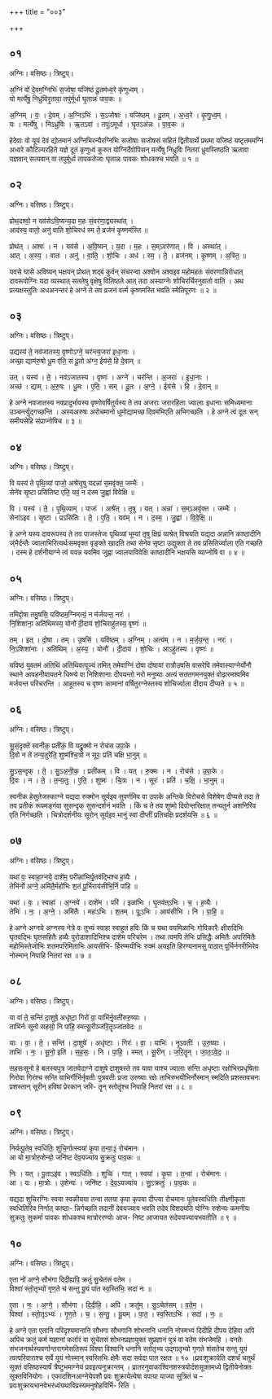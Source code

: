 +++
title = "००३"

+++


## ०१
अग्निः। वसिष्ठः। त्रिष्टुप्।

अ॒ग्निं वो॑ दे॒वम॒ग्निभिः॑ स॒जोषा॒ यजि॑ष्ठं दू॒तम॑ध्व॒रे कृ॑णुध्वम् ।  
यो मर्त्ये॑षु॒ निध्रु॑विरृ॒तावा॒ तपु॑र्मूर्धा घृ॒तान्नः॑ पाव॒कः ॥

अ॒ग्निम् । वः॒ । दे॒वम् । अ॒ग्निऽभिः॑ । स॒ऽजोषाः॑ । यजि॑ष्ठम् । दू॒तम् । अ॒ध्व॒रे । कृ॒णु॒ध्व॒म् ।  
यः । मर्त्ये॑षु । निऽध्रु॑विः । ऋ॒तऽवा॑ । तपुः॑ऽमूर्धा । घृ॒तऽअ॑न्नः । पा॒व॒कः ॥

हेदेवाः वो यूयं देवं द्योतमानं अग्निभिरन्यैरग्निभिः सजोषाः सजोषसं सहितं द्वितीयार्थे प्रथमा यजिष्ठं यष्टृतममग्निं अध्वरे कौटिल्यरहिते यज्ञे दूतं कृणुध्वं कुरुत योग्निर्देवोपिसन् मर्त्येषु निध्रुविः नितरां ध्रुवस्तिष्ठति ऋतावा यज्ञवान् सत्यवान् वा तपुर्मूर्धा तापकतेजाः घृतान्नः पावकः शोधकश्च भवति ॥ १ ॥

## ०२
अग्निः। वसिष्ठः। त्रिष्टुप्।

प्रोथ॒दश्वो॒ न यव॑सेऽवि॒ष्यन्य॒दा म॒हः सं॒वर॑णा॒द्व्यस्था॑त् ।  
आद॑स्य॒ वातो॒ अनु॑ वाति शो॒चिरध॑ स्म ते॒ व्रज॑नं कृ॒ष्णम॑स्ति ॥

प्रोथ॑त् । अश्वः॑ । न । यव॑से । अ॒वि॒ष्यन् । य॒दा । म॒हः । स॒म्ऽवर॑णात् । वि । अस्था॑त् ।  
आत् । अ॒स्य॒ । वातः॑ । अनु॑ । वा॒ति॒ । शो॒चिः । अध॑ । स्म॒ । ते॒ । व्रज॑नम् । कृ॒ष्णम् । अ॒स्ति॒ ॥

यवसे घासे अविष्यन् भक्षयन् प्रोथत् शद्बं कुर्वन् संचरन्वा अश्वोन अश्वइव महोमहतः संवरणान्निरोधात् दावरूपोग्निः यदा व्यस्थात् सततेषु वृक्षेषु वितिष्ठते आत् तदा अस्याग्नेः शोचिरर्चिरनुवातो वाति । अथ प्रत्यक्षस्तुतिः अधअनन्तरं हे अग्ने ते तव व्रजनं वर्त्म कृष्णमस्ति भवति स्मेतिपूरणः ॥ २ ॥

## ०३
अग्निः। वसिष्ठः। त्रिष्टुप्।

उद्यस्य॑ ते॒ नव॑जातस्य॒ वृष्णोऽग्ने॒ चर॑न्त्य॒जरा॑ इधा॒नाः ।  
अच्छा॒ द्याम॑रु॒षो धू॒म ए॑ति॒ सं दू॒तो अ॑ग्न॒ ईय॑से॒ हि दे॒वान् ॥

उत् । यस्य॑ । ते॒ । नव॑ऽजातस्य । वृष्णः॑ । अग्ने॑ । चर॑न्ति । अ॒जराः॑ । इ॒धा॒नाः ।  
अच्छ॑ । द्याम् । अ॒रु॒षः । धू॒मः । ए॒ति॒ । सम् । दू॒तः । अ॒ग्ने॒ । ईय॑से । हि । दे॒वान् ॥

हे अग्ने नवजातस्य नवप्रादुर्भावस्य वृष्णोवर्षितुर्यस्य ते तव अजराः जरारहिताः ज्वालाः इधानाः समिध्यमानाः उञ्चर्न्त्युद्गच्छन्ति । अस्यअरुषः अरोचमानो धूमोद्यामच्छ दिवमभिएति अभिगच्छति । हे अग्ने त्वं दूतः सन् समीयसेहि संप्राप्नोषिच ॥ ३ ॥

## ०४
अग्निः। वसिष्ठः। त्रिष्टुप्।

वि यस्य॑ ते पृथि॒व्यां पाजो॒ अश्रे॑त्तृ॒षु यदन्ना॑ स॒मवृ॑क्त॒ जम्भैः॑ ।  
सेने॑व सृ॒ष्टा प्रसि॑तिष्ट एति॒ यवं॒ न द॑स्म जु॒ह्वा॑ विवेक्षि ॥

वि । यस्य॑ । ते॒ । पृ॒थि॒व्याम् । पाजः॑ । अश्रे॑त् । तृ॒षु । यत् । अन्ना॑ । स॒म्ऽअवृ॑क्त । जम्भैः॑ ।  
सेना॑ऽइव । सृ॒ष्टा । प्रऽसि॑तिः । ते॒ । ए॒ति॒ । यव॑म् । न । द॒स्म॒ । जु॒ह्वा॑ । वि॒वे॒क्षि॒ ॥

हे अग्ने यस्य दावरूपस्य ते तव पाजस्तेजः पृथिव्यां भूम्यां तृषु क्षिप्रं व्यश्रेत् विश्रयति यद्यदा अन्नानि काष्ठादीनि ज्ंभैर्दन्तैः ज्वालाभिरित्यर्थःसमवृक्त वृङ्क्ते खादति तथा सेनेव सृष्टा उद्युक्ता ते तव प्रसितिर्ज्वाला एति गच्छति । दस्म हे दर्शनीयाग्ने त्वं यवन्न यवमिव जुह्वा ज्वालयाविवेक्षि काष्ठादीनि भक्षयसि व्याप्नोषि वा ॥ ४ ॥

## ०५
अग्निः। वसिष्ठः। त्रिष्टुप्।

तमिद्दो॒षा तमु॒षसि॒ यवि॑ष्ठम॒ग्निमत्यं॒ न म॑र्जयन्त॒ नरः॑ ।  
नि॒शिशा॑ना॒ अति॑थिमस्य॒ योनौ॑ दी॒दाय॑ शो॒चिराहु॑तस्य॒ वृष्णः॑ ॥

तम् । इत् । दो॒षा । तम् । उ॒षसि॑ । यवि॑ष्ठम् । अ॒ग्निम् । अत्य॑म् । न । म॒र्ज॒य॒न्त॒ । नरः॑ ।  
नि॒ऽशिशा॑नाः । अति॑थिम् । अ॒स्य॒ । योनौ॑ । दी॒दाय॑ । शो॒चिः । आऽहु॑तस्य । वृष्णः॑ ॥

यविष्ठं युवतमं अतिथिं अतिथिवत्पूज्यं तमित् तमेवाग्निं दोषा दोषायां रात्रौउषसि वासरेपि तमेवास्याग्नेर्योनौ स्थाने आवहनीयायतने धिष्ण्ये वा निशिशानाः दीपयन्तो नरो मनुष्याः अत्यं सततगमनयुक्तं वोढारमश्वमिव मर्जयन्त परिचरन्ति । आहूतस्य च वृष्णः कामानां वर्षितुरग्नेस्तस्य शोचिर्ज्वाला दीदाय दीप्यते ॥ ५ ॥

## ०६
अग्निः। वसिष्ठः। त्रिष्टुप्।

सु॒सं॒दृक्ते॑ स्वनीक॒ प्रती॑कं॒ वि यद्रु॒क्मो न रोच॑स उपा॒के ।  
दि॒वो न ते॑ तन्य॒तुरे॑ति॒ शुष्म॑श्चि॒त्रो न सूरः॒ प्रति॑ चक्षि भा॒नुम् ॥

सु॒ऽस॒न्दृक् । ते॒ । सु॒ऽअ॒नी॒क॒ । प्रती॑कम् । वि । यत् । रु॒क्मः । न । रोच॑से । उ॒पा॒के ।  
दि॒वः । न । ते॒ । त॒न्य॒तुः । ए॒ति॒ । शुष्मः॑ । चि॒त्रः । न । सूरः॑ । प्रति॑ । च॒क्षि॒ । भा॒नुम् ॥

स्वनीक हेसुतेजस्काग्ने यद्यदा रुक्मोन सूर्यइव सुवर्णमिव वा उपाके अन्तिके विरोचसे विशेषेण दीप्यसे तदा ते तव प्रतीकं रूपमङ्गंवा सुसन्दृक् सुसन्दर्शनं भवति । किं च ते तव शुष्मो दिवोन्तरिक्षात् तन्यतुर्न अशनिरिव एति निर्गच्छति । चित्रोदर्शनीयः सूरोन् सूर्यइव भानुं स्वां दीप्तीं प्रतिचक्षि प्रदर्शयसि ॥ ६ ॥

## ०७
अग्निः। वसिष्ठः। त्रिष्टुप्।

यथा॑ वः॒ स्वाहा॒ग्नये॒ दाशे॑म॒ परीळा॑भिर्घृ॒तव॑द्भिश्च ह॒व्यैः ।  
तेभि॑र्नो अग्ने॒ अमि॑तै॒र्महो॑भिः श॒तं पू॒र्भिराय॑सीभि॒र्नि पा॑हि ॥

यथा॑ । वः॒ । स्वाहा॑ । अ॒ग्नये॑ । दाशे॑म । परि॑ । इळा॑भिः । घृ॒तव॑त्ऽभिः । च॒ । ह॒व्यैः ।  
तेभिः॑ । नः॒ । अ॒ग्ने॒ । अमि॑तैः । महः॑ऽभिः । श॒तम् । पूः॒ऽभिः । आय॑सीभिः । नि । पा॒हि॒ ॥

हे अग्ने अग्नये अग्नस्य नेत्रे वः तुभ्यं स्वाहा स्वाहुतं हविः किं च यथा वयमिळाभिः गोविकारैः क्षीरादिभिः घृतवद्भिः घृतसहितैः हव्यैः पुरोडाशादिभिश्च दाशेम परिचरेम । तथा त्वमपि तेभिः प्रसिद्धैः अमितैः अपरिमितैः महोभिस्तेजोभिः शतमपरिमिताभिः आयसीभि- र्हिरण्मयीभिः रुक्मं अयइति हिरण्यनामसु पाठात् पूर्भिर्नगरीभिरेव नोस्मान् निपाहि नितरां रक्ष ॥ ७ ॥

## ०८
अग्निः। वसिष्ठः। त्रिष्टुप्।

या वा॑ ते॒ सन्ति॑ दा॒शुषे॒ अधृ॑ष्टा॒ गिरो॑ वा॒ याभि॑र्नृ॒वती॑रुरु॒ष्याः ।  
ताभि॑र्नः सूनो सहसो॒ नि पा॑हि॒ स्मत्सू॒रीञ्ज॑रि॒तॄञ्जा॑तवेदः ॥

याः । वा॒ । ते॒ । सन्ति॑ । दा॒शुषे॑ । अधृ॑ष्टाः । गिरः॑ । वा॒ । याभिः॑ । नृ॒ऽवतीः॑ । उ॒रु॒ष्याः ।  
ताभिः॑ । नः॒ । सू॒नो॒ इति॑ । स॒ह॒सः॒ । नि । पा॒हि॒ । स्मत् । सू॒रीन् । ज॒रि॒तॄन् । जा॒त॒ऽवे॒दः॒ ॥

सहसःसूनो हे बलस्यपुत्र जातवेदाग्ने दाशुषे दाशुषस्ते तव यावा याश्च ज्वालाः सन्ति अधृष्टाः रक्षोभिरप्रधृषिताः गिरोवा गिरंश्च सन्ति याभिर्गीर्भिर्नृवतीः पुत्रवतीः प्रजा उरुष्याः रक्षेः ताभिरुभयीभिर्नोस्मान् स्मदिति प्रशस्तवचनः प्रशस्तान् सूरीन् हविषां प्रेरकान् जरि- तॄन् स्तोतॄंश्च निपाहि नितरां रक्ष ॥ ८ ॥

## ०९
अग्निः। वसिष्ठः। त्रिष्टुप्।

निर्यत्पू॒तेव॒ स्वधि॑तिः॒ शुचि॒र्गात्स्वया॑ कृ॒पा त॒न्वा॒३॒॑ रोच॑मानः ।  
आ यो मा॒त्रोरु॒शेन्यो॒ जनि॑ष्ट देव॒यज्या॑य सु॒क्रतुः॑ पाव॒कः ॥

निः । यत् । पू॒ताऽइ॑व । स्वऽधि॑तिः । शुचिः॑ । गात् । स्वया॑ । कृ॒पा । त॒न्वा॑ । रोच॑मानः ।  
आ । यः । मा॒त्रोः । उ॒शेन्यः॑ । जनि॑ष्ट । दे॒व॒ऽयज्या॑य । सु॒ऽक्रतुः॑ । पा॒व॒कः ॥

यद्यदा शुचिरग्निः स्वया स्वकीयया तन्वा ततया कृपा कृपया दीप्त्या रोचमानः पूतेवस्वधितिः तीक्ष्णीकृता स्वधितिरिव निर्गात् काष्ठा- न्निर्गच्छति तदानीं देवयज्याय भवति तदेव विशदयति योग्निः रुशेन्यः कमनीयः सुक्रतुः सुकर्मा पावकः शोधकश्च मात्रोररण्योः आज- निष्ट आजायत सदेवयज्यायभवतीति ॥ ९ ॥

## १०
अग्निः। वसिष्ठः। त्रिष्टुप्।

ए॒ता नो॑ अग्ने॒ सौभ॑गा दिदी॒ह्यपि॒ क्रतुं॑ सु॒चेत॑सं वतेम ।  
विश्वा॑ स्तो॒तृभ्यो॑ गृण॒ते च॑ सन्तु यू॒यं पा॑त स्व॒स्तिभिः॒ सदा॑ नः ॥

ए॒ता । नः॒ । अ॒ग्ने॒ । सौभ॑गा । दि॒दी॒हि॒ । अपि॑ । क्रतु॑म् । सु॒ऽचेत॑सम् । व॒ते॒म॒ ।  
विश्वा॑ । स्तो॒तृऽभ्यः॑ । गृ॒ण॒ते । च॒ । स॒न्तु॒ । यू॒यम् । पा॒त॒ । स्व॒स्तिऽभिः॑ । सदा॑ । नः॒ ॥

हे अग्ने एता एतानि परिदृश्यमानानि सौभगा सौभगानि शोभनानि धनानि नोस्मभ्यं दिदीहि दीपय देहिवा अपि अपिच क्रतुं कर्म यज्ञानां कर्तारं वा सुचेतसं शोभनप्रज्ञायुक्तं सुप्रज्ञानं पुत्रं वा वतेम संभजेमहि । वनतेः संभजनार्थस्यवर्णान्तरागमेसतिरूपं विश्वा विश्वानि धनानि स्तोतृभ्य उद्गातृभ्यो गृणते शंसतेच सन्तु यूयं त्वत्परिवाराश्च सर्वे यूयं नोस्मान् स्वस्तिभिः क्षेमैः सदा सर्वदा पात रक्षत ॥ १० ॥प्रवःशुक्रायेति दशर्चं चतुर्थं सूक्तं वसिष्ठस्यार्षं त्रैष्टुभमाग्नेयं प्रवइत्यनुक्रान्तम् । प्रातरनुवाकाश्विनशस्त्रयोर्दशसूक्तमध्ये द्वितीयेनोक्तः सूक्तविनियोगः । एकादशिनआग्नेयेपशौ प्रवः शुक्रायेत्येषा वपाया याज्या सूत्रितं च –प्रवःशुक्रायभानवेभरध्वंयथाविप्रस्यमनुषोहविर्भि- रिति ।